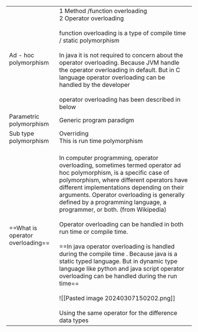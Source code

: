 
|                                  |                                                                                                                                                                                                                                                                                                                                                                                                                                                                                                                                                                                                                                                                                                                                                                        |
| -------------------------------- | ---------------------------------------------------------------------------------------------------------------------------------------------------------------------------------------------------------------------------------------------------------------------------------------------------------------------------------------------------------------------------------------------------------------------------------------------------------------------------------------------------------------------------------------------------------------------------------------------------------------------------------------------------------------------------------------------------------------------------------------------------------------------- |
| Ad - hoc polymorphism<br>        | 1 Method /function overloading<br>2 Operator overloading<br><br>function overloading is a type of compile time / static polymorphism<br><br>In java it is not required to concern about the operator overloading. Because JVM handle the operator overloading in default. But in C language operator overloading can be handled by the developer<br><br>operator overloading has been described in  below                                                                                                                                                                                                                                                                                                                                                              |
| Parametric polymorphism          | Generic program paradigm                                                                                                                                                                                                                                                                                                                                                                                                                                                                                                                                                                                                                                                                                                                                               |
| Sub type polymorphism            | Overriding<br>This is run time polymorphism                                                                                                                                                                                                                                                                                                                                                                                                                                                                                                                                                                                                                                                                                                                            |
| ==What is operator overloading== | <br>In computer programming, operator overloading, sometimes termed operator ad hoc polymorphism, is a specific case of polymorphism, where different operators have different implementations depending on their arguments. Operator overloading is generally defined by a programming language, a programmer, or both. (from Wikipedia)<br><br>Operator overloading can be handled in both run time or compile time.<br><br>==In java operator overloading is handled during the compile time . Because java is a static typed language. But in dynamic type language like python and java script operator overloading can be handled during the run time==<br><br>![[Pasted image 20240307150202.png]]<br><br>Using the same operator for the difference data types |
